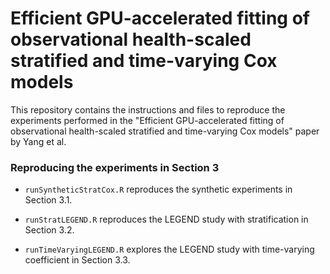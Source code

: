 # Efficient GPU-accelerated fitting of observational health-scaled stratified and time-varying Cox models
This repository contains the instructions and files to reproduce the experiments performed in the "Efficient GPU-accelerated fitting of observational health-scaled stratified and time-varying Cox models" paper by Yang et al.


### Reproducing the experiments in Section 3

* `runSyntheticStratCox.R` reproduces the synthetic experiments in Section 3.1.

* `runStratLEGEND.R` reproduces the LEGEND study with stratification in Section 3.2.

* `runTimeVaryingLEGEND.R` explores the LEGEND study with time-varying coefficient in Section 3.3.

